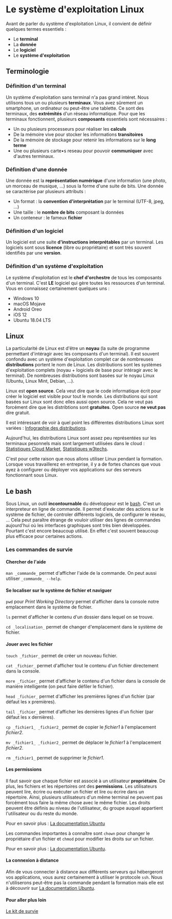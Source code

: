 # Le système d'exploitation Linux

Avant de parler du système d'exploitation Linux, il convient de définir quelques termes essentiels :

- Le **terminal**
- La **donnée**
- Le **logiciel**
- Le **système d'exploitation**

## Terminologie

### Définition d'un terminal

Un système d'exploitation sans terminal n'a pas grand intéret. Nous utilisons tous un ou plusieurs **terminaux**. Vous avez sûrement un smartphone, un ordinateur ou peut-être une tablette. Ce sont des terminaux, des **extrémités** d'un réseau informatique. Pour que les terminaux fonctionnent, plusieurs **composants** essentiels sont nécessaires :

- Un ou plusieurs processeurs pour réaliser les **calculs**
- De la mémoire vive pour stocker les informations **transitoires**
- De la mémoire de stockage pour retenir les informations sur le **long terme**
- Une ou plusieurs carte•s reseau pour pouvoir **communiquer** avec d'autres terminaux.

### Définition d'une donnée

Une donnée est la **représentation numérique** d'une information (une photo, un morceau de musique, ...) sous la forme d'une suite de bits. Une donnée se caractérise par plusieurs attributs :

- Un format : la **convention d'interprétation** par le terminal (UTF-8, jpeg, ...)
- Une taille : le **nombre de bits** composant la données
- Un conteneur : le fameux **fichier**

### Définition d'un logiciel

Un logiciel est une suite **d'instructions interprétables** par un terminal. Les logiciels sont sous **licence** (libre ou propriétaire) et sont très souvent identifiés par une **version**.

### Définition d'un système d'exploitation

Le système d'exploitation est le **chef d'orchestre** de tous les composants d'un terminal. C'est **LE** logiciel qui gère toutes les ressources d'un terminal. Vous en connaissez certainement quelques uns :

- Windows 10
- macOS Mojave
- Android Oreo
- iOS 12
- Ubuntu 18.04 LTS

## Linux

La particularité de Linux est d'être un **noyau** (la suite de programme permettant d'intéragir avec les composants d'un terminal). Il est souvent confondu avec un système d'exploitation complet car de nombreuses **distributions** portent le nom de Linux. Les distributions sont les systèmes d'exploitation complets (noyau + logiciels de base pour intéragir avec le terminal). De nombreuses distributions sont basées sur le noyau Linux (Ubuntu, Linux Mint, Debian, ...).

Linux est **open source**. Cela veut dire que le code informatique écrit pour créer le logiciel est visible pour tout le monde. Les distributions qui sont basées sur Linux sont donc elles aussi open source. Cela ne veut pas forcément dire que les distribtions sont **gratuites**. Open source **ne veut pas** dire gratuit.

Il est intéressant de voir à quel point les différentes distributions Linux sont variées : [Infographie des distributions](https://upload.wikimedia.org/wikipedia/commons/1/1b/Linux_Distribution_Timeline.svg).

Aujourd'hui, les distributions Linux sont assez peu représentées sur les terminaux pesonnels mais sont largement utilisées dans le cloud : [Statistiques Cloud Market](https://thecloudmarket.com/stats), [Statistiques w3techs](https://w3techs.com/technologies/overview/operating_system/all).

C'est pour cette raison que nous allons utiliser Linux pendant la formation. Lorsque vous travaillerez en entreprise, il y a de fortes chances que vous ayez à configurer ou déployer vos applications sur des serveurs fonctionnant sous Linux.

## Le bash

Sous Linux, un outil **incontournable** du développeur est le [bash](https://fr.wikipedia.org/wiki/Bourne-Again_shell). C'est un interpreteur en ligne de commande. Il permet d'exécuter des actions sur le système de fichier, de controler différents logiciels, de configurer le réseau, ... Cela peut paraître étrange de vouloir utiliser des lignes de commandes aujourd'hui où les interfaces graphiques sont très bien développées. Pourtant c'est encore beaucoup utilisé. En effet c'est souvent beaucoup plus efficace pour certaines actions.

### Les commandes de survie

#### Chercher de l'aide

`man _commande_` permet d'afficher l'aide de la commande. On peut aussi utiliser `_commande_ --help`.

#### Se localiser sur le système de fichier et naviguer

`pwd` pour _Print Working Directory_ permet d'afficher dans la console notre emplacement dans le système de fichier.

`ls` permet d'afficher le contenu d'un dossier dans lequel on se trouve.

`cd _localisation_` permet de changer d'emplacement dans le système de fichier.

#### Jouer avec les fichier

`touch _fichier_` permet de créer un nouveau fichier.

`cat _fichier_` permet d'afficher tout le contenu d'un fichier directement dans la console.

`more _fichier_` permet d'afficher le contenu d'un fichier dans la console de manière intelligente (on peut faire défiler le fichier).

`head _fichier_` permet d'afficher les premières lignes d'un fichier (par défaut les x premières).

`tail _fichier_` permet d'afficher les dernières lignes d'un fichier (par défaut les x dernières).

`cp _fichier1_ _fichier2_` permet de copier le _fichier1_ à l'emplacement _fichier2_.

`mv _fichier1_ _fichier2_` permet de déplacer le _fichier1_ à l'emplacement _fichier2_.

`rm _fichier1_` permet de supprimer le _fichier1_.

#### Les permissions

Il faut savoir que chaque fichier est associé à un utilisateur **propriétaire**. De plus, les fichiers et les répertoires ont des **permissions**. Les utilisateurs peuvent lire, écrire ou exécuter un fichier et lire ou écrire dans un répertoire. Ainsi, plusieurs utilisateurs d'un même terminal ne peuvent pas forcément tous faire la même chose avec le même fichier. Les droits peuvent être définis au niveau de l'utilisateur, du groupe auquel appartient l'utilisateur ou du reste du monde.

Pour en savoir plus : [La documentation Ubuntu](https://doc.ubuntu-fr.org/droits)

Les commandes importantes à connaître sont `chown` pour changer le propriétaire d'un fichier et `chmod` pour modifier les droits sur un fichier.

Pour en savoir plus : [La documentation Ubuntu](https://doc.ubuntu-fr.org/permissions).

#### La connexion à distance

Afin de vous connecter à distance aux différents serveurs qui hébergeront vos applications, vous aurez certainement à utiliser le protocole `ssh`. Nous n'utiliserons peut-être pas la commande pendant la formation mais elle est à découvrir sur [La documentation Ubuntu](https://doc.ubuntu-fr.org/ssh).

#### Pour aller plus loin

[Le kit de survie](https://www.commentcamarche.net/faq/8386-kit-de-survie-linux)
